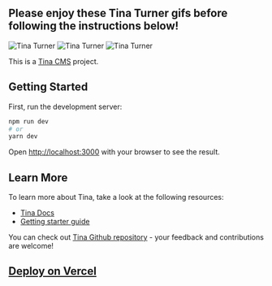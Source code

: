 ## Please enjoy these Tina Turner gifs before following the instructions below!

![Tina Turner](https://i.makeagif.com/media/3-24-2017/fm-NlR.gif)
![Tina Turner](https://tinaturnerblog.files.wordpress.com/2018/04/animated-gif-downsized_large-2.gif)
![Tina Turner](https://media4.giphy.com/media/QMp7YZwbBkegpoYwPc/giphy.gif)

This is a [Tina CMS](https://tina.io/) project.
## Getting Started

First, run the development server:

```bash
npm run dev
# or
yarn dev
```

Open [http://localhost:3000](http://localhost:3000) with your browser to see the result.

## Learn More

To learn more about Tina, take a look at the following resources:

- [Tina Docs](https://tina.io/docs)
- [Getting starter guide](https://tina.io/guides/tina-cloud/starter/overview/) 


You can check out [Tina Github repository](https://github.com/tinacms/tinacms) - your feedback and contributions are welcome!

## [Deploy on Vercel](https://tina.io/guides/tina-cloud/add-tinacms-to-existing-site/deployment/)
